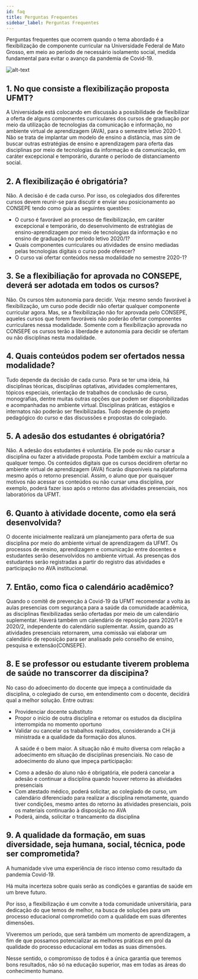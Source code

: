 ```yaml
---
id: faq
title: Perguntas Frequentes
sidebar_label: Perguntas Frequentes
---
```


Perguntas frequentes que ocorrem quando o tema abordado é a flexibilização de componente curricular na Universidade Federal de Mato Grosso, em meio ao período de necessário isolamento social, medida fundamental para evitar o avanço da pandemia de Covid-19.

![alt-text](/img/ufmt_header.png)

## 1. No que consiste a flexibilização proposta UFMT?

A Universidade está colocando em discussão a possibilidade de flexibilizar a oferta de alguns componentes curriculares dos cursos de graduação por meio da utilização de tecnologias da comunicação e informação, no ambiente virtual de aprendizagem (AVA), para o semestre letivo 2020-1.
Não se trata de implantar um modelo de ensino a distância, mas sim de buscar outras estratégias de ensino e aprendizagem para oferta das disciplinas por meio de tecnologias da informação e da comunicação, em caráter excepcional e temporário, durante o período de distanciamento social.

## 2. A flexibilização é obrigatória?

Não. A decisão é de cada curso. Por isso, os colegiados dos diferentes cursos devem reunir-se para discutir e enviar seu posicionamento ao CONSEPE tendo como guia as seguintes questões:

<ul>
<li>O curso é favorável ao processo de flexibilização, em caráter excepcional e temporário, do desenvolvimento de estratégias de ensino-aprendizagem por meio de tecnologias da informação e no ensino de graduação no período letivo 2020/1?</li>
<li>Quais componentes curriculares ou atividades de ensino mediadas pelas tecnologias digitais o curso pode oferecer?</li>
<li>O curso vai ofertar conteúdos nessa modalidade no semestre 2020-1?</li>

</ul>

## 3. Se a flexibiliação for aprovada no CONSEPE, deverá ser adotada em todos os cursos?

Não. Os cursos têm autonomia para decidir. Veja: mesmo sendo favorável à flexibilização, um curso pode decidir não ofertar qualquer componente curricular agora. Mas, se a flexibilização não for aprovada pelo CONSEPE, aqueles cursos que forem favoráveis não poderão ofertar componentes curriculares nessa modalidade. Somente com a flexibilização aprovada no CONSEPE os cursos terão a liberdade e autonomia para decidir se ofertam ou não disciplinas nesta modalidade.

## 4. Quais conteúdos podem ser ofertados nessa modalidade?

Tudo depende da decisão de cada curso. Para se ter uma ideia, há disciplinas téoricas, disciplinas optativas, atividades complementares, tópicos especiais, orientação de trabalhos de conclusão de curso, monografias, dentre muitas outras opções que podem ser disponibilizadas e acompanhadas no ambiente virtual. Disciplinas práticas, estágios e internatos não poderão ser flexibilizadas. Tudo depende do projeto pedagógico do curso e das discussões e propostas do colegiado.

## 5. A adesão dos estudantes é obrigatória?

Não. A adesão dos estudantes é voluntária. Ele pode ou não cursar a disciplina ou fazer a atividade proposta. Pode também excluir a matrícula a qualquer tempo. Os conteúdos digitais que os cursos decidirem ofertar no ambiente virtual de aprendizagem (AVA) ficarão disponíveis na plataforma mesmo após o retorno presencial. Assim, o aluno que por quaisquer motivos não acessar os conteúdos ou não cursar uma disciplina, por exemplo, poderá fazer isso após o retorno das atividades presenciais, nos laboratórios da UFMT.

## 6. Quanto à atividade docente, como ela será desenvolvida?

O docente inicialmente realizará um planejamento para oferta de sua disciplina por meio do ambiente virtual de aprendizagem da UFMT. Os processos de ensino, aprendizagem e comunicação entre docentes e estudantes serão desenvolvidos no ambiente virtual. As presenças dos estudantes serão registradas a partir do registro das atividades e participação no AVA institucional.

## 7. Então, como fica o calendário acadêmico?

Quando o comitê de prevenção à Covid-19 da UFMT recomendar a volta às aulas presencias com segurança para a saúde da comunidade acadêmica, as disciplinas flexibilizadas serão ofertadas por meio de um calendário suplementar. Haverá também um calendário de reposição para 2020/1 e 2020/2, independente do calendário suplementar. Assim, quando as atividades presenciais retornarem, uma comissão vai elaborar um calendário de reposição para ser analisado pelo conselho de ensino, pesquisa e extensão(CONSEPE).

## 8. E se professor ou estudante tiverem problema de saúde no transcorrer da discipina?

No caso do adoecimento do docente que impeça a continuidade da disciplina, o colegiado de curso, em entendimento com o docente, decidirá qual a melhor solução. Entre outras:

<ul>
<li>Providenciar docente substituto</li>
<li>Propor o início de outra disciplina e retomar os estudos da disciplina interrompida no momento oportuno</li>
<li>Validar ou cancelar os trabalhos realizados, considerando a CH já ministrada e a qualidade da formação dos alunos.

A saúde é o bem maior. A situação não é muito diversa com relação a adoecimento em situação de disciplinas presenciais. No caso de adoecimento do aluno que impeça participação:

</li>
<li>Como a adesão do aluno não é obrigatória, ele poderá cancelar a adesão e continuar a disciplina quando houver retorno às atividades presenciais</li>
<li>Com atestado médico, poderá solicitar, ao colegiado de curso, um calendário diferenciado para realizar a disciplina remotamente, quando tiver condições, mesmo antes do retorno às atividades presenciais, pois os materiais continuarão à disposição no AVA</li>
<li>Poderá, ainda, solicitar o trancamento da disciplina</li>
</ul>

## 9. A qualidade da formação, em suas diversidade, seja humana, social, técnica, pode ser comprometida?

A humanidade vive uma experiência de risco intenso como resultado da pandemia Covid-19.

Há muita incerteza sobre quais serão as condições e garantias de saúde em um breve futuro.

Por isso, a flexibilização é um convite a toda comunidade universitária, para dedicação do que temos de melhor, na busca de soluções para um processo educacional comprometido com a qualidade em suas diferentes dimensões.

Viveremos um período, que será também um momento de aprendizagem, a fim de que possamos potencializar as melhores práticas em prol da qualidade do processo educacional em todas as suas dimensões.

Nesse sentido, o compromisso de todos é a única garantia que teremos bons resultados, não só na educação superior, mas em todas as áreas do conhecimento humano.

##

##

##

##
